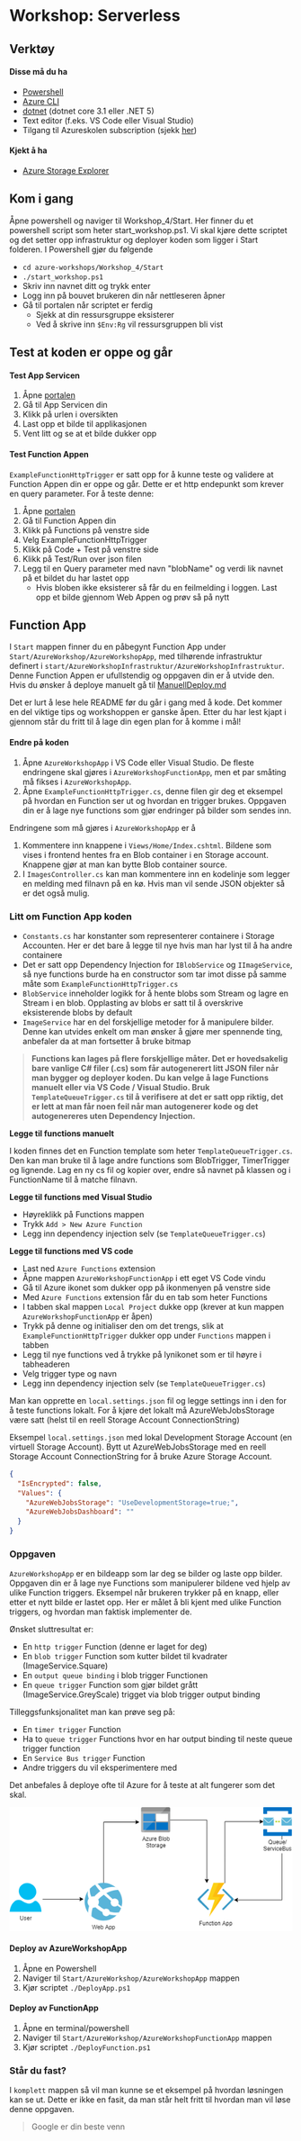 # Workshop: Serverless 

## Verktøy
#### Disse må du ha
* [Powershell](https://docs.microsoft.com/en-us/powershell/scripting/install/installing-powershell?view=powershell-7.1) 
* [Azure CLI](https://docs.microsoft.com/en-us/cli/azure/install-azure-cli)
* [dotnet](https://dotnet.microsoft.com/download) (dotnet core 3.1 eller .NET 5)
* Text editor (f.eks. VS Code eller Visual Studio)
* Tilgang til Azureskolen subscription (sjekk [her](portal.azure.com))

#### Kjekt å ha
* [Azure Storage Explorer](https://azure.microsoft.com/en-us/features/storage-explorer/)


## Kom i gang
Åpne powershell og naviger til Workshop_4/Start. Her finner du et powershell script som heter start_workshop.ps1. Vi skal kjøre dette scriptet og det setter opp infrastruktur og deployer koden som ligger i Start folderen. I Powershell gjør du følgende
* `cd azure-workshops/Workshop_4/Start` 
* `./start_workshop.ps1`
* Skriv inn navnet ditt og trykk enter
* Logg inn på bouvet brukeren din når nettleseren åpner
* Gå til portalen når scriptet er ferdig
  * Sjekk at din ressursgruppe eksisterer
  * Ved å skrive inn `$Env:Rg` vil ressursgruppen bli vist

## Test at koden er oppe og går
#### Test App Servicen 
1. Åpne [portalen](portal.azure.com)
1. Gå til App Servicen din
1. Klikk på urlen i oversikten
1. Last opp et bilde til applikasjonen
1. Vent litt og se at et bilde dukker opp

#### Test Function Appen
`ExampleFunctionHttpTrigger` er satt opp for å kunne teste og validere at Function Appen din er oppe og går. Dette er et http endepunkt som krever en query parameter. For å teste denne:
1. Åpne [portalen](portal.azure.com)
1. Gå til Function Appen din
1. Klikk på Functions på venstre side
1. Velg ExampleFunctionHttpTrigger
1. Klikk på Code + Test på venstre side
1. Klikk på Test/Run over json filen
1. Legg til en Query parameter med navn "blobName" og verdi lik navnet på et bildet du har lastet opp
   * Hvis bloben ikke eksisterer så får du en feilmelding i loggen. Last opp et bilde gjennom Web Appen og prøv så på nytt

## Function App

I `Start` mappen finner du en påbegynt Function App under `Start/AzureWorkshop/AzureWorkshopApp`, med tilhørende infrastruktur definert i `start/AzureWorkshopInfrastruktur/AzureWorkshopInfrastruktur`. Denne Function Appen er ufullstendig og oppgaven din er å utvide den. Hvis du ønsker å deploye manuelt gå til [ManuellDeploy.md](./Start/ManuellDeploy.md)

Det er lurt å lese hele README før du går i gang med å kode. Det kommer en del viktige tips og workshoppen er ganske åpen. Etter du har lest kjapt i gjennom står du fritt til å lage din egen plan for å komme i mål!  

#### Endre på koden

1. Åpne `AzureWorkshopApp` i VS Code eller Visual Studio. De fleste endringene skal gjøres i `AzureWorkshopFunctionApp`, men et par småting må fikses i `AzureWorkshopApp`.
1. Åpne `ExampleFunctionHttpTrigger.cs`, denne filen gir deg et eksempel på hvordan en Function ser ut og hvordan en trigger brukes. 
Oppgaven din er å lage nye functions som gjør endringer på bilder som sendes inn. 

Endringene som må gjøres i `AzureWorkshopApp` er å 
1. Kommentere inn knappene i `Views/Home/Index.cshtml`. Bildene som vises i frontend hentes fra en Blob container i en Storage account. Knappene gjør at man kan bytte Blob container source. 
1. I `ImagesController.cs` kan man kommentere inn en kodelinje som legger en melding med filnavn på en kø. Hvis man vil sende JSON objekter så er det også mulig. 

### Litt om Function App koden
* `Constants.cs` har konstanter som representerer containere i Storage Accounten. Her er det bare å legge til nye hvis man har lyst til å ha andre containere
* Det er satt opp Dependency Injection for `IBlobService` og `IImageService`, så nye functions burde ha en constructor som tar imot disse på samme måte som `ExampleFunctionHttpTrigger.cs`
* `BlobService` inneholder logikk for å hente blobs som Stream og lagre en Stream i en blob. Opplasting av blobs er satt til å overskrive eksisterende blobs by default
* `ImageService` har en del forskjellige metoder for å manipulere bilder. Denne kan utvides enkelt om man ønsker å gjøre mer spennende ting, anbefaler da at man fortsetter å bruke bitmap

> <b>Functions kan lages på flere forskjellige måter. Det er hovedsakelig bare vanlige C# filer (.cs) som får autogenerert litt JSON filer når man bygger og deployer koden. Du kan velge å lage Functions manuelt eller via VS Code / Visual Studio. Bruk `TemplateQueueTrigger.cs` til å verifisere at det er satt opp riktig, det er lett at man får noen feil når man autogenerer kode og det autogenereres uten Dependency Injection.</b>

**Legge til functions manuelt** 

I koden finnes det en Function template som heter `TemplateQueueTrigger.cs`. Den kan man bruke til å lage andre functions som BlobTrigger, TimerTrigger og lignende. Lag en ny cs fil og kopier over, endre så navnet på klassen og i FunctionName til å matche filnavn. 

**Legge til functions med Visual Studio**

* Høyreklikk på Functions mappen
* Trykk `Add > New Azure Function`
* Legg inn dependency injection selv (se `TemplateQueueTrigger.cs`)

**Legge til functions med VS code**

* Last ned `Azure Functions` extension
* Åpne mappen `AzureWorkshopFunctionApp` i ett eget VS Code vindu
* Gå til Azure ikonet som dukker opp på ikonmenyen på venstre side
* Med `Azure Functions` extension får du en tab som heter Functions
* I tabben skal mappen `Local Project` dukke opp (krever at kun mappen `AzureWorkshopFunctionApp` er åpen)
* Trykk på denne og initialiser den om det trengs, slik at `ExampleFunctionHttpTrigger` dukker opp under `Functions` mappen i tabben
* Legg til nye functions ved å trykke på lynikonet som er til høyre i tabheaderen
* Velg trigger type og navn
* Legg inn dependency injection selv (se `TemplateQueueTrigger.cs`)

Man kan opprette en `local.settings.json` fil og legge settings inn i den for å teste functions lokalt. For å kjøre det lokalt må AzureWebJobsStorage være satt (helst til en reell Storage Account ConnectionString)

Eksempel `local.settings.json` med lokal Development Storage Account (en virtuell Storage Account). Bytt ut AzureWebJobsStorage med en reell Storage Account ConnectionString for å bruke Azure Storage Account.
```json
{
  "IsEncrypted": false,
  "Values": {
    "AzureWebJobsStorage": "UseDevelopmentStorage=true;",
    "AzureWebJobsDashboard": ""
  }
}
```

### Oppgaven


`AzureWorkshopApp` er en bildeapp som lar deg se bilder og laste opp bilder. Oppgaven din er å lage nye Functions som manipulerer bildene ved hjelp av ulike Function triggers. Eksempel når brukeren trykker på en knapp, eller etter et nytt bilde er lastet opp. Her er målet å bli kjent med ulike Function triggers, og hvordan man faktisk implementer de.  

Ønsket sluttresultat er:
* En `http trigger` Function (denne er laget for deg)
* En `blob trigger` Function som kutter bildet til kvadrater (ImageService.Square)
* En `output queue binding` i blob trigger Functionen 
* En `queue trigger` Function som gjør bildet grått (ImageService.GreyScale) trigget via blob trigger output binding

Tilleggsfunksjonalitet man kan prøve seg på:
* En `timer trigger` Function
* Ha to `queue trigger` Functions hvor en har output binding til neste queue trigger function
* En `Service Bus trigger` Function
* Andre triggers du vil eksperimentere med

Det anbefales å deploye ofte til Azure for å teste at alt fungerer som det skal.

![Architecture](./workshop4.png)

#### Deploy av AzureWorkshopApp

1. Åpne en Powershell
1. Naviger til `Start/AzureWorkshop/AzureWorkshopApp` mappen
1. Kjør scriptet `./DeployApp.ps1`

#### Deploy av FunctionApp

1. Åpne en terminal/powershell
1. Naviger til `Start/AzureWorkshop/AzureWorkshopFunctionApp` mappen
1. Kjør scriptet `./DeployFunction.ps1`


### Står du fast?
I `komplett` mappen så vil man kunne se et eksempel på hvordan løsningen kan se ut. Dette er ikke en fasit, da man står helt fritt til hvordan man vil løse denne oppgaven.

> Google er din beste venn

